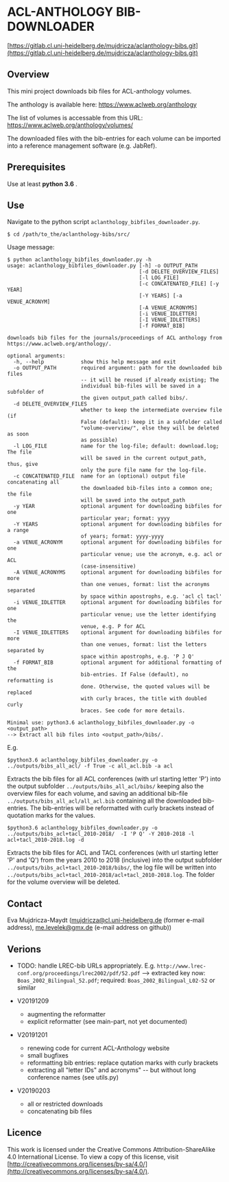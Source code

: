 
# ACL-ANTHOLOGY BIB-DOWNLOADER

[https://gitlab.cl.uni-heidelberg.de/mujdricza/aclanthology-bibs.git](https://gitlab.cl.uni-heidelberg.de/mujdricza/aclanthology-bibs.git)

## Overview

This mini project downloads bib files for ACL-anthology volumes.

The anthology is available here: <https://www.aclweb.org/anthology>

The list of volumes is accessable from this URL: <https://www.aclweb.org/anthology/volumes/>

The downloaded files with the bib-entries for each volume can be imported into a reference management software (e.g. JabRef).

## Prerequisites

Use at least **python 3.6** .

## Use

Navigate to the python script `aclanthology_bibfiles_downloader.py`.
```
$ cd /path/to_the/aclanthology-bibs/src/
```

Usage message:
```
$ python aclanthology_bibfiles_downloader.py -h
usage: aclanthology_bibfiles_downloader.py [-h] -o OUTPUT_PATH
                                           [-d DELETE_OVERVIEW_FILES]
                                           [-l LOG_FILE]
                                           [-c CONCATENATED_FILE] [-y YEAR]
                                           [-Y YEARS] [-a VENUE_ACRONYM]
                                           [-A VENUE_ACRONYMS]
                                           [-i VENUE_IDLETTER]
                                           [-I VENUE_IDLETTERS]
                                           [-f FORMAT_BIB]

downloads bib files for the journals/proceedings of ACL anthology from
https://www.aclweb.org/anthology/.

optional arguments:
  -h, --help            show this help message and exit
  -o OUTPUT_PATH        required argument: path for the downloaded bib files
                        -- it will be reused if already existing; The
                        individual bib-files will be saved in a subfolder of
                        the given output_path called bibs/.
  -d DELETE_OVERVIEW_FILES
                        whether to keep the intermediate overview file (if
                        False (default): keep it in a subfolder called
                        "volume-overview/", else they will be deleted as soon
                        as possible)
  -l LOG_FILE           name for the log-file; default: download.log; The file
                        will be saved in the current output_path, thus, give
                        only the pure file name for the log-file.
  -c CONCATENATED_FILE  name for an (optional) output file concatenating all
                        the downloaded bib-files into a common one; the file
                        will be saved into the output_path
  -y YEAR               optional argument for downloading bibfiles for one
                        particular year; format: yyyy
  -Y YEARS              optional argument for downloading bibfiles for a range
                        of years; format: yyyy-yyyy
  -a VENUE_ACRONYM      optional argument for downloading bibfiles for one
                        particular venue; use the acronym, e.g. acl or ACL
                        (case-insensitive)
  -A VENUE_ACRONYMS     optional argument for downloading bibfiles for more
                        than one venues, format: list the acronyms separated
                        by space within apostrophs, e.g. 'acl cl tacl'
  -i VENUE_IDLETTER     optional argument for downloading bibfiles for one
                        particular venue; use the letter identifying the
                        venue, e.g. P for ACL
  -I VENUE_IDLETTERS    optional argument for downloading bibfiles for more
                        than one venues, format: list the letters separated by
                        space within apostrophs, e.g. 'P J Q'
  -f FORMAT_BIB         optional argument for additional formatting of the
                        bib-entries. If False (default), no reformatting is
                        done. Otherwise, the quoted values will be replaced
                        with curly braces, the title with doubled curly
                        braces. See code for more details.

Minimal use: python3.6 aclanthology_bibfiles_downloader.py -o <output_path>
--> Extract all bib files into <output_path>/bibs/.

```

E.g.

```
$python3.6 aclanthology_bibfiles_downloader.py -o ../outputs/bibs_all_acl/ -f True -c all_acl.bib -a acl
```
Extracts the bib files for all ACL conferences (with url starting letter 'P') into the output subfolder `../outputs/bibs_all_acl/bibs/` keeping also the overview files for each volume, and saving an additional bib-file `../outputs/bibs_all_acl/all_acl.bib` containing all the downloaded bib-entries. The bib-entries will be reformatted with curly brackets instead of quotation marks for the values.


```
$python3.6 aclanthology_bibfiles_downloader.py -o ../outputs/bibs_acl+tacl_2010-2018/  -I 'P Q' -Y 2010-2018 -l acl+tacl_2010-2018.log -d
```
Extracts the bib files for ACL and TACL conferences (with url starting letter 'P' and 'Q') from the years 2010 to 2018 (inclusive) into the output subfolder `../outputs/bibs_acl+tacl_2010-2018/bibs/`, the log file will be written into `../outputs/bibs_acl+tacl_2010-2018/acl+tacl_2010-2018.log`. The folder for the volume overview will be deleted.


## Contact

Eva Mujdricza-Maydt (mujdricza@cl.uni-heidelberg.de (former e-mail address), 
me.levelek@gmx.de (e-mail address on github))

## Verions

- TODO: handle LREC-bib URLs appropriately. E.g. `http://www.lrec-conf.org/proceedings/lrec2002/pdf/52.pdf` --> extracted key now: `Boas_2002_Bilingual_52.pdf`; required: `Boas_2002_Bilingual_L02-52` or similar

- V20191209
  * augmenting the reformatter
  * explicit reformatter (see main-part, not yet documented)
  
- V20191201
  * renewing code for current ACL-Anthology website
  * small bugfixes
  * reformatting bib entries: replace qutation marks with curly brackets
  * extracting all "letter IDs" and acronyms" -- but without long conference names (see utils.py)

- V20190203
  * all or restricted downloads
  * concatenating bib files

## Licence

This work is licensed under the Creative Commons Attribution-ShareAlike 4.0 International License.
To view a copy of this license, visit [http://creativecommons.org/licenses/by-sa/4.0/](http://creativecommons.org/licenses/by-sa/4.0/).